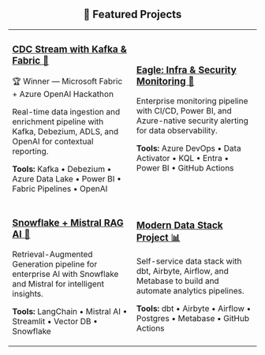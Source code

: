 <h2 align="center">🚀 Featured Projects</h2>

<table>
  <tr>
    <td width="50%">
      <h3><a href="https://github.com/kiddojazz/CDC_Stream_Kafka_Fabric">CDC Stream with Kafka & Fabric 🔁</a></h3>
      <p>🏆 Winner — Microsoft Fabric + Azure OpenAI Hackathon</p>
      <p>Real-time data ingestion and enrichment pipeline with Kafka, Debezium, ADLS, and OpenAI for contextual reporting.</p>
      <p><strong>Tools:</strong> Kafka • Debezium • Azure Data Lake • Power BI • Fabric Pipelines • OpenAI</p>
    </td>
    <td width="50%">
      <h3><a href="https://github.com/kiddojazz/Eagle-Data-Infrastructure-and-Security-Monitoring">Eagle: Infra & Security Monitoring 🦅</a></h3>
      <p>Enterprise monitoring pipeline with CI/CD, Power BI, and Azure-native security alerting for data observability.</p>
      <p><strong>Tools:</strong> Azure DevOps • Data Activator • KQL • Entra • Power BI • GitHub Actions</p>
    </td>
  </tr>
  <tr>
    <td width="50%">
      <h3><a href="https://github.com/kiddojazz/Snowflake-Mistral-Project-RAG">Snowflake + Mistral RAG AI 🤖</a></h3>
      <p>Retrieval-Augmented Generation pipeline for enterprise AI with Snowflake and Mistral for intelligent insights.</p>
      <p><strong>Tools:</strong> LangChain • Mistral AI • Streamlit • Vector DB • Snowflake</p>
    </td>
    <td width="50%">
      <h3><a href="https://github.com/kiddojazz/ModernDataStackProject">Modern Data Stack Project 📊</a></h3>
      <p>Self-service data stack with dbt, Airbyte, Airflow, and Metabase to build and automate analytics pipelines.</p>
      <p><strong>Tools:</strong> dbt • Airbyte • Airflow • Postgres • Metabase • GitHub Actions</p>
    </td>
  </tr>
</table>
